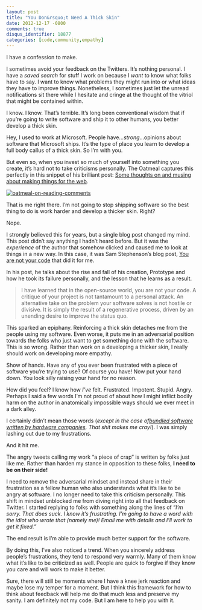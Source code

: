 ```yaml
---
layout: post
title: "You Don&rsquo;t Need A Thick Skin"
date: 2012-12-17 -0800
comments: true
disqus_identifier: 18877
categories: [code,community,empathy]
---
```

I have a confession to make.

I sometimes avoid your feedback on the Twitters. It’s nothing personal.
I have a *saved search* for stuff I work on because I *want* to know
what folks have to say. I want to know what problems they might run into
or what ideas they have to improve things. Nonetheless, I sometimes just
let the unread notifications sit there while I hesitate and cringe at
the thought of the vitriol that might be contained within.

I know. I know. That’s terrible. It’s long been conventional wisdom that
if you’re going to write software and ship it to other humans, you
better develop a thick skin.

Hey, I used to work at Microsoft. People have…*strong*…opinions about
software that Microsoft ships. It’s the type of place you learn to
develop a full body callus of a thick skin. So I’m with you.

But even so, when you invest so much of yourself into something you
create, it’s hard not to take criticisms personally. The Oatmeal
captures this perfectly in this snippet of his brilliant post: [Some
thoughts on and musing about making things for the
web](http://theoatmeal.com/comics/making_things "Some thoughts on making things").

[![oatmeal-on-reading-comments](http://haacked.com/images/haacked_com/Windows-Live-Writer/You-Dont-Need-A-Thick-Skin_BDFB/oatmeal-on-reading-comments_thumb.png "oatmeal-on-reading-comments")](http://haacked.com/images/haacked_com/Windows-Live-Writer/You-Dont-Need-A-Thick-Skin_BDFB/oatmeal-on-reading-comments_2.png)

That is me right there. I’m not going to stop shipping software so the
best thing to do is work harder and develop a thicker skin. Right?

Nope.

I strongly believed this for years, but a single blog post changed my
mind. This post didn’t say anything I hadn’t heard before. But it was
the *experience* of the author that somehow clicked and caused me to
look at things in a new way. In this case, it was Sam Stephenson’s blog
post, [You are not your
code](http://sstephenson.us/posts/you-are-not-your-code "You are not your code")
that did it for me.

In his post, he talks about the rise and fall of his creation, Prototype
and how he took its failure personally, and the lesson that he learns as
a result.

> I have learned that in the open-source world, you are not your code. A
> critique of your project is not tantamount to a personal attack. An
> alternative take on the problem your software solves is not hostile or
> divisive. It is simply the result of a regenerative process, driven by
> an unending desire to improve the status quo.

This sparked an epiphany. Reinforcing a thick skin detaches me from the
people using my software. Even worse, it puts me in an adversarial
position towards the folks who just want to get something done with the
software. This is so wrong. Rather than work on a developing a thicker
skin, I really should work on developing more empathy.

Show of hands. Have any of you ever been frustrated with a piece of
software you’re trying to use? Of course you have! Now put your hand
down. You look silly raising your hand for no reason.

How did you feel? I know how *I’ve* felt. Frustrated. Impotent. Stupid.
Angry. Perhaps I said a few words I’m not proud of about how I might
inflict bodily harm on the author in anatomically impossible ways should
we ever meet in a dark alley.

I certainly didn’t mean those words (*except in the case of*[*bundled
software written by hardware
companies*](http://www.codinghorror.com/blog/2009/07/nobody-hates-software-more-than-software-developers.html "Nobody hates software more than software developers")*.
That shit makes me cray!*). I was simply lashing out due to my
frustrations.

And it hit me.

The angry tweets calling my work “a piece of crap” is written by folks
just like me. Rather than harden my stance in opposition to these folks,
**I need to be on their side!**

I need to remove the adversarial mindset and instead share in their
frustration as a fellow human who also understands what it’s like to be
angry at software. I no longer need to take this criticism personally.
This shift in mindset unblocked me from diving right into all that
feedback on Twitter. I started replying to folks with something along
the lines of “*I’m sorry. That does suck. I know it’s frustrating. I’m
going to have a word with the idiot who wrote that (namely me)! Email me
with details and I’ll work to get it fixed.*”

The end result is I’m able to provide much better support for the
software.

By doing this, I’ve also noticed a trend. When you sincerely address
people’s frustrations, they tend to respond very warmly. Many of them
know what it’s like to be criticized as well. People are quick to
forgive if they know you care and will work to make it better.

Sure, there will still be moments where I have a knee jerk reaction and
maybe lose my temper for a moment. But I think this framework for how to
think about feedback will help me do that much less and preserve my
sanity. I am definitely not my code. But I am here to help you with it.

